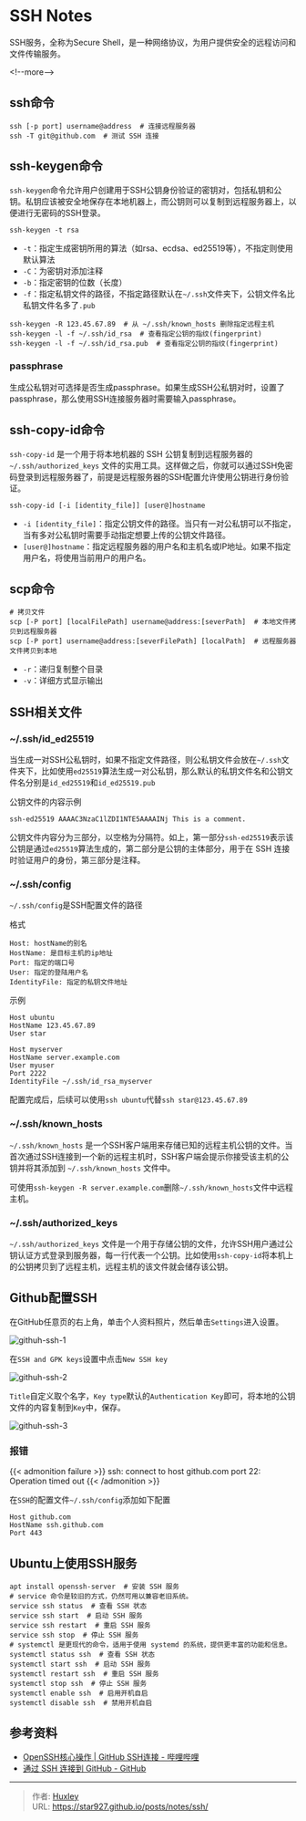 # SSH Notes


SSH服务，全称为Secure Shell，是一种网络协议，为用户提供安全的远程访问和文件传输服务。

&lt;!--more--&gt;

## ssh命令

```shell
ssh [-p port] username@address  # 连接远程服务器
ssh -T git@github.com  # 测试 SSH 连接
```

## ssh-keygen命令

`ssh-keygen`命令允许用户创建用于SSH公钥身份验证的密钥对，包括私钥和公钥。私钥应该被安全地保存在本地机器上，而公钥则可以复制到远程服务器上，以便进行无密码的SSH登录。

```shell
ssh-keygen -t rsa
```

- `-t`：指定生成密钥所用的算法（如rsa、ecdsa、ed25519等），不指定则使用默认算法
- `-C`：为密钥对添加注释
- `-b`：指定密钥的位数（长度）
- `-f`：指定私钥文件的路径，不指定路径默认在`~/.ssh`文件夹下，公钥文件名比私钥文件名多了`.pub`

```shell
ssh-keygen -R 123.45.67.89  # 从 ~/.ssh/known_hosts 删除指定远程主机
ssh-keygen -l -f ~/.ssh/id_rsa  # 查看指定公钥的指纹(fingerprint)
ssh-keygen -l -f ~/.ssh/id_rsa.pub  # 查看指定公钥的指纹(fingerprint)
```

### passphrase

生成公私钥对可选择是否生成passphrase。如果生成SSH公私钥对时，设置了passphrase，那么使用SSH连接服务器时需要输入passphrase。

## ssh-copy-id命令

`ssh-copy-id` 是一个用于将本地机器的 SSH 公钥复制到远程服务器的 `~/.ssh/authorized_keys` 文件的实用工具。这样做之后，你就可以通过SSH免密码登录到远程服务器了，前提是远程服务器的SSH配置允许使用公钥进行身份验证。

```shell
ssh-copy-id [-i [identity_file]] [user@]hostname
```

- `-i [identity_file]`：指定公钥文件的路径。当只有一对公私钥可以不指定，当有多对公私钥时需要手动指定想要上传的公钥文件路径。
- `[user@]hostname`：指定远程服务器的用户名和主机名或IP地址。如果不指定用户名，将使用当前用户的用户名。

## scp命令

```shell
# 拷贝文件
scp [-P port] [localFilePath] username@address:[severPath]  # 本地文件拷贝到远程服务器
scp [-P port] username@address:[severFilePath] [localPath]  # 远程服务器文件拷贝到本地
```

- `-r`：递归复制整个目录
- `-v`：详细方式显示输出

## SSH相关文件

### ~/.ssh/id_ed25519

当生成一对SSH公私钥时，如果不指定文件路径，则公私钥文件会放在`~/.ssh`文件夹下，比如使用`ed25519`算法生成一对公私钥，那么默认的私钥文件名和公钥文件名分别是`id_ed25519`和`id_ed25519.pub`

公钥文件的内容示例

```
ssh-ed25519 AAAAC3NzaC1lZDI1NTE5AAAAINj This is a comment.
```

公钥文件内容分为三部分，以空格为分隔符。如上，第一部分`ssh-ed25519`表示该公钥是通过`ed25519`算法生成的，第二部分是公钥的主体部分，用于在 SSH 连接时验证用户的身份，第三部分是注释。

### ~/.ssh/config

`~/.ssh/config`是SSH配置文件的路径

格式

```
Host: hostName的别名
HostName: 是目标主机的ip地址
Port: 指定的端口号
User: 指定的登陆用户名
IdentityFile: 指定的私钥文件地址
```

示例

```
Host ubuntu
HostName 123.45.67.89
User star

Host myserver
HostName server.example.com
User myuser
Port 2222
IdentityFile ~/.ssh/id_rsa_myserver
```

配置完成后，后续可以使用`ssh ubuntu`代替`ssh star@123.45.67.89`

### ~/.ssh/known_hosts

`~/.ssh/known_hosts` 是一个SSH客户端用来存储已知的远程主机公钥的文件。当首次通过SSH连接到一个新的远程主机时，SSH客户端会提示你接受该主机的公钥并将其添加到 `~/.ssh/known_hosts` 文件中。

可使用`ssh-keygen -R server.example.com`删除`~/.ssh/known_hosts`文件中远程主机。

### ~/.ssh/authorized_keys

`~/.ssh/authorized_keys` 文件是一个用于存储公钥的文件，允许SSH用户通过公钥认证方式登录到服务器，每一行代表一个公钥。比如使用`ssh-copy-id`将本机上的公钥拷贝到了远程主机，远程主机的该文件就会储存该公钥。

## Github配置SSH

在GitHub任意页的右上角，单击个人资料照片，然后单击`Settings`进入设置。

![githuh-ssh-1](./image/githuh-ssh-1.png)

在`SSH and GPK keys`设置中点击`New SSH key`

![githuh-ssh-2](./image/githuh-ssh-2.png)

`Title`自定义取个名字，`Key type`默认的`Authentication Key`即可，将本地的公钥文件的内容复制到`Key`中，保存。

![githuh-ssh-3](./image/githuh-ssh-3.png)

### 报错

{{&lt; admonition failure &gt;}}
ssh: connect to host github.com port 22: Operation timed out
{{&lt; /admonition &gt;}}

在`SSH`的配置文件`~/.ssh/config`添加如下配置

```shell
Host github.com
HostName ssh.github.com
Port 443
```

## Ubuntu上使用SSH服务

```shell
apt install openssh-server  # 安装 SSH 服务
# service 命令是较旧的方式，仍然可用以兼容老旧系统。
service ssh status  # 查看 SSH 状态
service ssh start  # 启动 SSH 服务
service ssh restart  # 重启 SSH 服务
service ssh stop  # 停止 SSH 服务
# systemctl 是更现代的命令，适用于使用 systemd 的系统，提供更丰富的功能和信息。
systemctl status ssh  # 查看 SSH 状态
systemctl start ssh  # 启动 SSH 服务
systemctl restart ssh  # 重启 SSH 服务
systemctl stop ssh  # 停止 SSH 服务
systemctl enable ssh  # 启用开机自启
systemctl disable ssh  # 禁用开机自启
```

## 参考资料

- [OpenSSH核心操作 | GitHub SSH连接 - 哔哩哔哩](https://www.bilibili.com/video/BV1Sx4y1y7B2)
- [通过 SSH 连接到 GitHub - GitHub](https://docs.github.com/zh/authentication/connecting-to-github-with-ssh)


---

> 作者: [Huxley](https://star927.github.io/)  
> URL: https://star927.github.io/posts/notes/ssh/  


